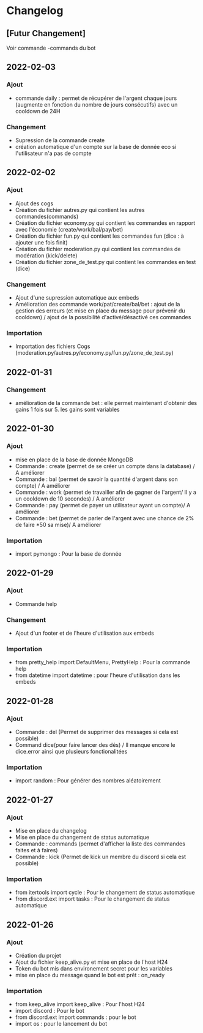 # Changelog

## [Futur Changement]
Voir commande -commands du bot

## 2022-02-03
### Ajout
- commande daily : permet de récupérer de l'argent chaque jours (augmente en fonction du nombre de jours consécutifs) avec un cooldown de 24H
### Changement
- Supression de la commande create
- création automatique d'un compte sur la base de donnée eco si l'utilisateur n'a pas de compte

## 2022-02-02
### Ajout
- Ajout des cogs
- Création du fichier autres.py qui contient les autres commandes(commands)
- Création du fichier economy.py qui contient les commandes en rapport avec l'économie (create/work/bal/pay/bet)
- Création du fichier fun.py qui contient les commandes fun (dice : à ajouter une fois finit)
- Création du fichier moderation.py qui contient les commandes de modération (kick/delete)
- Création du fichier zone_de_test.py qui contient les commandes en test (dice)
### Changement
- Ajout d'une supression automatique aux embeds
- Amélioration des commande work/pat/create/bal/bet : ajout de la gestion des erreurs (et mise en place du message pour prévenir du cooldown) / ajout de la possibilité d'activé/désactivé ces commandes
### Importation
- Importation des fichiers Cogs (moderation.py/autres.py/economy.py/fun.py/zone_de_test.py)

## 2022-01-31
### Changement
- amélioration de la commande bet : elle permet maintenant d'obtenir des gains 1 fois sur 5. les gains sont variables

## 2022-01-30
### Ajout
- mise en place de la base de donnée MongoDB
- Commande : create (permet de se créer un compte dans la database) / A améliorer
- Commande : bal (permet de savoir la quantité d'argent dans son compte) / A améliorer
- Commande : work (permet de travailler afin de gagner de l'argent/ Il y a un cooldown de 10 secondes) / A améliorer
- Commande : pay (permet de payer un utilisateur ayant un compte)/ A améliorer
- Commande : bet (permet de parier de l'argent avec une chance de 2% de faire *50 sa mise)/ A améliorer
### Importation
- import pymongo : Pour la base de donnée

## 2022-01-29
### Ajout
- Commande help
### Changement
- Ajout d'un footer et de l'heure d'utilisation aux embeds
### Importation
- from pretty_help import DefaultMenu, PrettyHelp : Pour la commande help
- from datetime import datetime : pour l'heure d'utilisation dans les embeds

## 2022-01-28
### Ajout
- Commande : del (Permet de supprimer des messages si cela est possible)
- Command dice(pour faire lancer des dés) / Il manque encore le dice.error ainsi que plusieurs fonctionalitées
### Importation
- import random : Pour générer des nombres aléatoirement

## 2022-01-27
### Ajout
- Mise en place du changelog
- Mise en place du changement de status automatique
- Commande : commands (permet d'afficher la liste des commandes faites et à faires)
- Commande : kick (Permet de kick un membre du discord si cela est possible)
### Importation
- from itertools import cycle : Pour le changement de status automatique
- from discord.ext import tasks : Pour le changement de status automatique

## 2022-01-26
### Ajout
- Création du projet
- Ajout du fichier keep_alive.py et mise en place de l'host H24
- Token du bot mis dans environement secret pour les variables
- mise en place du message quand le bot est prêt : on_ready
### Importation
- from keep_alive import keep_alive : Pour l'host H24
- import discord : Pour le bot
- from discord.ext import commands : pour le bot
- import os : pour le lancement du bot